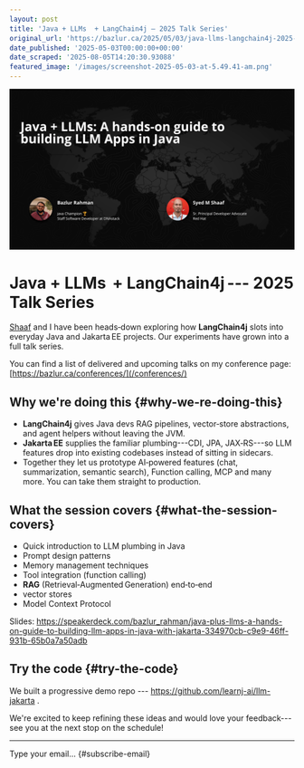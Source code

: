 ```yaml
---
layout: post
title: 'Java + LLMs  + LangChain4j — 2025 Talk Series'
original_url: 'https://bazlur.ca/2025/05/03/java-llms-langchain4j-2025-talk-series/'
date_published: '2025-05-03T00:00:00+00:00'
date_scraped: '2025-08-05T14:20:30.93088'
featured_image: '/images/screenshot-2025-05-03-at-5.49.41-am.png'
---
```


<img src="/images/screenshot-2025-05-03-at-5.49.41-am.png" alt="" />

Java + LLMs  + LangChain4j --- 2025 Talk Series
===============================================

[Shaaf](https://www.linkedin.com/in/shaaf/) and I have been heads‑down exploring how **LangChain4j** slots into everyday Java and Jakarta EE projects. Our experiments have grown into a full talk series.

You can find a list of delivered and upcoming talks on my conference page: [https://bazlur.ca/conferences/](/conferences/)

Why we're doing this {#why-we-re-doing-this}
--------------------------------------------

* **LangChain4j** gives Java devs RAG pipelines, vector‑store abstractions, and agent helpers without leaving the JVM.
* **Jakarta EE** supplies the familiar plumbing---CDI, JPA, JAX‑RS---so LLM features drop into existing codebases instead of sitting in sidecars.
* Together they let us prototype AI‑powered features (chat, summarization, semantic search), Function calling, MCP and many more. You can take them straight to production.

What the session covers {#what-the-session-covers}
--------------------------------------------------

* Quick introduction to LLM plumbing in Java
* Prompt design patterns
* Memory management techniques
* Tool integration (function calling)
* **RAG** (Retrieval‑Augmented Generation) end‑to‑end
* vector stores
* Model Context Protocol

Slides: <https://speakerdeck.com/bazlur_rahman/java-plus-llms-a-hands-on-guide-to-building-llm-apps-in-java-with-jakarta-334970cb-c9e9-46ff-931b-65b0a7a50adb>

Try the code {#try-the-code}
----------------------------

We built a progressive demo repo --- <https://github.com/learnj-ai/llm-jakarta> .

We're excited to keep refining these ideas and would love your feedback---see you at the next stop on the schedule!  

*** ** * ** ***

Type your email... {#subscribe-email}
